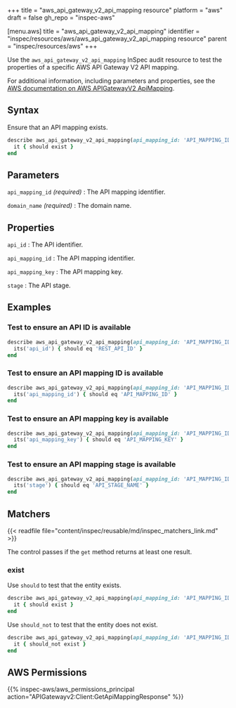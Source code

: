 +++
title = "aws_api_gateway_v2_api_mapping resource"
platform = "aws"
draft = false
gh_repo = "inspec-aws"

[menu.aws]
title = "aws_api_gateway_v2_api_mapping"
identifier = "inspec/resources/aws/aws_api_gateway_v2_api_mapping resource"
parent = "inspec/resources/aws"
+++

Use the `aws_api_gateway_v2_api_mapping` InSpec audit resource to test the properties of a specific AWS API Gateway V2 API mapping.

For additional information, including parameters and properties, see the [AWS documentation on AWS APIGatewayV2 ApiMapping](https://docs.aws.amazon.com/AWSCloudFormation/latest/UserGuide/aws-resource-apigatewayv2-apimapping.html).

## Syntax

Ensure that an API mapping exists.

```ruby
describe aws_api_gateway_v2_api_mapping(api_mapping_id: 'API_MAPPING_ID', domain_name: 'DOMAIN_NAME') do
  it { should exist }
end
```

## Parameters

`api_mapping_id` _(required)_
: The API mapping identifier.

`domain_name` _(required)_
: The domain name.

## Properties

`api_id`
: The API identifier.

`api_mapping_id`
: The API mapping identifier.

`api_mapping_key`
: The API mapping key.

`stage`
: The API stage.

## Examples

### Test to ensure an API ID is available

```ruby
describe aws_api_gateway_v2_api_mapping(api_mapping_id: 'API_MAPPING_ID', domain_name: 'DOMAIN_NAME') do
  its('api_id') { should eq 'REST_API_ID' }
end
```

### Test to ensure an API mapping ID is available

```ruby
describe aws_api_gateway_v2_api_mapping(api_mapping_id: 'API_MAPPING_ID', domain_name: 'DOMAIN_NAME') do
  its('api_mapping_id') { should eq 'API_MAPPING_ID' }
end
```

### Test to ensure an API mapping key is available

```ruby
describe aws_api_gateway_v2_api_mapping(api_mapping_id: 'API_MAPPING_ID', domain_name: 'DOMAIN_NAME') do
  its('api_mapping_key') { should eq 'API_MAPPING_KEY' }
end
```

### Test to ensure an API mapping stage is available

```ruby
describe aws_api_gateway_v2_api_mapping(api_mapping_id: 'API_MAPPING_ID', domain_name: 'DOMAIN_NAME') do
  its('stage') { should eq 'API_STAGE_NAME' }
end
```

## Matchers

{{< readfile file="content/inspec/reusable/md/inspec_matchers_link.md" >}}

The control passes if the `get` method returns at least one result.

### exist

Use `should` to test that the entity exists.

```ruby
describe aws_api_gateway_v2_api_mapping(api_mapping_id: 'API_MAPPING_ID', domain_name: 'DOMAIN_NAME') do
  it { should exist }
end
```

Use `should_not` to test that the entity does not exist.

```ruby
describe aws_api_gateway_v2_api_mapping(api_mapping_id: 'API_MAPPING_ID', domain_name: 'DOMAIN_NAME') do
  it { should_not exist }
end
```

## AWS Permissions

{{% inspec-aws/aws_permissions_principal action="APIGatewayv2:Client:GetApiMappingResponse" %}}
